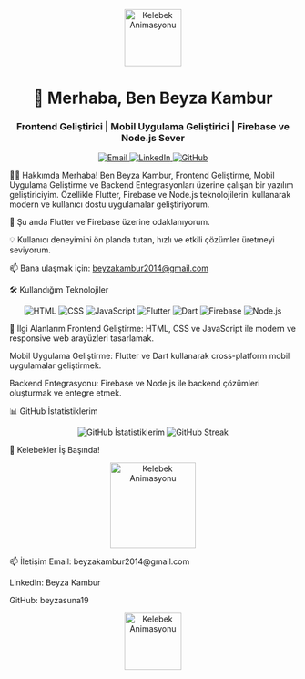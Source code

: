 <p align="center"> <img src="https://media.giphy.com/media/3o7TKsQ8gqVr5Yk5y8/giphy.gif" alt="Kelebek Animasyonu" width="100"/> </p><h1 align="center">👋 Merhaba, Ben Beyza Kambur</h1> <h3 align="center">Frontend Geliştirici | Mobil Uygulama Geliştirici | Firebase ve Node.js Sever</h3><p align="center"> <a href="mailto:beyzakambur2014@gmail.com"> <img src="https://img.shields.io/badge/-Email-D14836?style=for-the-badge&logo=gmail&logoColor=white" alt="Email"/> </a> <a href="https://www.linkedin.com/in/beyzakambur/"> <img src="https://img.shields.io/badge/-LinkedIn-0077B5?style=for-the-badge&logo=linkedin&logoColor=white" alt="LinkedIn"/> </a> <a href="https://github.com/beyzasuna19"> <img src="https://img.shields.io/badge/-GitHub-181717?style=for-the-badge&logo=github&logoColor=white" alt="GitHub"/> </a> </p>
🧑‍💻 Hakkımda
Merhaba! Ben Beyza Kambur, Frontend Geliştirme, Mobil Uygulama Geliştirme ve Backend Entegrasyonları üzerine çalışan bir yazılım geliştiriciyim. Özellikle Flutter, Firebase ve Node.js teknolojilerini kullanarak modern ve kullanıcı dostu uygulamalar geliştiriyorum.

🌱 Şu anda Flutter ve Firebase üzerine odaklanıyorum.

💡 Kullanıcı deneyimini ön planda tutan, hızlı ve etkili çözümler üretmeyi seviyorum.

📫 Bana ulaşmak için: beyzakambur2014@gmail.com

🛠️ Kullandığım Teknolojiler
<p align="center"> <img src="https://img.shields.io/badge/-HTML-E34F26?style=for-the-badge&logo=html5&logoColor=white" alt="HTML"/> <img src="https://img.shields.io/badge/-CSS-1572B6?style=for-the-badge&logo=css3&logoColor=white" alt="CSS"/> <img src="https://img.shields.io/badge/-JavaScript-F7DF1E?style=for-the-badge&logo=javascript&logoColor=black" alt="JavaScript"/> <img src="https://img.shields.io/badge/-Flutter-02569B?style=for-the-badge&logo=flutter&logoColor=white" alt="Flutter"/> <img src="https://img.shields.io/badge/-Dart-0175C2?style=for-the-badge&logo=dart&logoColor=white" alt="Dart"/> <img src="https://img.shields.io/badge/-Firebase-FFCA28?style=for-the-badge&logo=firebase&logoColor=black" alt="Firebase"/> <img src="https://img.shields.io/badge/-Node.js-339933?style=for-the-badge&logo=node.js&logoColor=white" alt="Node.js"/> </p>
🌟 İlgi Alanlarım
Frontend Geliştirme: HTML, CSS ve JavaScript ile modern ve responsive web arayüzleri tasarlamak.

Mobil Uygulama Geliştirme: Flutter ve Dart kullanarak cross-platform mobil uygulamalar geliştirmek.

Backend Entegrasyonu: Firebase ve Node.js ile backend çözümleri oluşturmak ve entegre etmek.

📊 GitHub İstatistiklerim
<p align="center"> <img src="https://github-readme-stats.vercel.app/api?username=beyzasuna19&show_icons=true&theme=radical" alt="GitHub İstatistiklerim"/> <img src="https://github-readme-streak-stats.herokuapp.com/?user=beyzasuna19&theme=radical" alt="GitHub Streak"/> </p>
🦋 Kelebekler İş Başında!
<p align="center"> <img src="https://media.giphy.com/media/3o7TKsQ8gqVr5Yk5y8/giphy.gif" alt="Kelebek Animasyonu" width="150"/> </p>
📫 İletişim
Email: beyzakambur2014@gmail.com

LinkedIn: Beyza Kambur

GitHub: beyzasuna19

<p align="center"> <img src="https://media.giphy.com/media/3o7TKsQ8gqVr5Yk5y8/giphy.gif" alt="Kelebek Animasyonu" width="100"/> </p>
